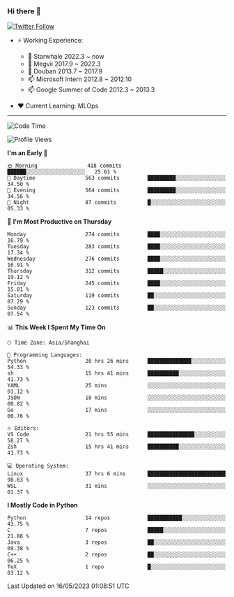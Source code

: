 ### Hi there 👋

[![Twitter Follow](https://img.shields.io/twitter/follow/tianweidut?style=social)](https://twitter.com/tianweidut)

- ⚡ Working Experience:
  - 🔭 Starwhale 2022.3 ~ now
  - 🌱 Megvii 2017.9 ~ 2022.3
  - 🌱 Douban 2013.7 ~ 2017.9
  - 📫 Microsoft Intern 2012.8 ~ 2012.10
  - 📫 Google Summer of Code 2012.3 ~ 2013.3

- ❤️ Current Learning: MLOps

---
<!--START_SECTION:waka-->
![Code Time](http://img.shields.io/badge/Code%20Time-4%2C052%20hrs%2054%20mins-blue)

![Profile Views](http://img.shields.io/badge/Profile%20Views-0-blue)

**I'm an Early 🐤** 

```text
🌞 Morning                418 commits         ██████░░░░░░░░░░░░░░░░░░░   25.61 % 
🌆 Daytime                563 commits         █████████░░░░░░░░░░░░░░░░   34.50 % 
🌃 Evening                564 commits         █████████░░░░░░░░░░░░░░░░   34.56 % 
🌙 Night                  87 commits          █░░░░░░░░░░░░░░░░░░░░░░░░   05.33 % 
```
📅 **I'm Most Productive on Thursday** 

```text
Monday                   274 commits         ████░░░░░░░░░░░░░░░░░░░░░   16.79 % 
Tuesday                  283 commits         ████░░░░░░░░░░░░░░░░░░░░░   17.34 % 
Wednesday                276 commits         ████░░░░░░░░░░░░░░░░░░░░░   16.91 % 
Thursday                 312 commits         █████░░░░░░░░░░░░░░░░░░░░   19.12 % 
Friday                   245 commits         ████░░░░░░░░░░░░░░░░░░░░░   15.01 % 
Saturday                 119 commits         ██░░░░░░░░░░░░░░░░░░░░░░░   07.29 % 
Sunday                   123 commits         ██░░░░░░░░░░░░░░░░░░░░░░░   07.54 % 
```


📊 **This Week I Spent My Time On** 

```text
🕑︎ Time Zone: Asia/Shanghai

💬 Programming Languages: 
Python                   20 hrs 26 mins      ██████████████░░░░░░░░░░░   54.33 % 
sh                       15 hrs 41 mins      ██████████░░░░░░░░░░░░░░░   41.73 % 
YAML                     25 mins             ░░░░░░░░░░░░░░░░░░░░░░░░░   01.12 % 
JSON                     18 mins             ░░░░░░░░░░░░░░░░░░░░░░░░░   00.82 % 
Go                       17 mins             ░░░░░░░░░░░░░░░░░░░░░░░░░   00.76 % 

🔥 Editors: 
VS Code                  21 hrs 55 mins      ███████████████░░░░░░░░░░   58.27 % 
Zsh                      15 hrs 41 mins      ██████████░░░░░░░░░░░░░░░   41.73 % 

💻 Operating System: 
Linux                    37 hrs 6 mins       █████████████████████████   98.63 % 
WSL                      31 mins             ░░░░░░░░░░░░░░░░░░░░░░░░░   01.37 % 
```

**I Mostly Code in Python** 

```text
Python                   14 repos            ███████████░░░░░░░░░░░░░░   43.75 % 
C                        7 repos             █████░░░░░░░░░░░░░░░░░░░░   21.88 % 
Java                     3 repos             ██░░░░░░░░░░░░░░░░░░░░░░░   09.38 % 
C++                      2 repos             ██░░░░░░░░░░░░░░░░░░░░░░░   06.25 % 
TeX                      1 repo              █░░░░░░░░░░░░░░░░░░░░░░░░   03.12 % 
```




 Last Updated on 16/05/2023 01:08:51 UTC
<!--END_SECTION:waka-->
